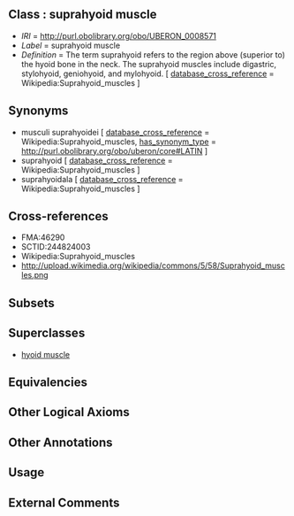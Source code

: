 
## Class : suprahyoid muscle

 * *IRI* = http://purl.obolibrary.org/obo/UBERON_0008571
 * *Label* = suprahyoid muscle
 * *Definition* = The term suprahyoid refers to the region above (superior to) the hyoid bone in the neck. The suprahyoid muscles include digastric, stylohyoid, geniohyoid, and mylohyoid. [ [database_cross_reference](../../ef/oboInOwl#hasDbXref.md) = Wikipedia:Suprahyoid_muscles ]

## Synonyms

 * musculi suprahyoidei [ [database_cross_reference](../../ef/oboInOwl#hasDbXref.md) = Wikipedia:Suprahyoid_muscles, [has_synonym_type](../../pe/oboInOwl#hasSynonymType.md) = http://purl.obolibrary.org/obo/uberon/core#LATIN ]
 * suprahyoid [ [database_cross_reference](../../ef/oboInOwl#hasDbXref.md) = Wikipedia:Suprahyoid_muscles ]
 * suprahyoidala [ [database_cross_reference](../../ef/oboInOwl#hasDbXref.md) = Wikipedia:Suprahyoid_muscles ]

## Cross-references

 * FMA:46290
 * SCTID:244824003
 * Wikipedia:Suprahyoid_muscles
 * http://upload.wikimedia.org/wikipedia/commons/5/58/Suprahyoid_muscles.png

## Subsets


## Superclasses

 * [hyoid muscle](../../UBERON/93/UBERON_0005493.md)

## Equivalencies


## Other Logical Axioms


## Other Annotations


## Usage


## External Comments

